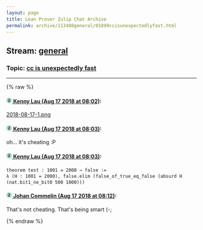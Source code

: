```yaml
---
layout: page
title: Lean Prover Zulip Chat Archive 
permalink: archive/113488general/01899ccisunexpectedlyfast.html
---
```


## Stream: [general](index.html)
### Topic: [cc is unexpectedly fast](01899ccisunexpectedlyfast.html)

---


{% raw %}
#### [![Click to go to Zulip](../../assets/img/zulip2.png) Kenny Lau (Aug 17 2018 at 08:02)](https://leanprover.zulipchat.com/#narrow/stream/113488-general/topic/cc%20is%20unexpectedly%20fast/near/132284614):
[2018-08-17-1.png](/user_uploads/3121/H2XKxrFTq7Uuh78QYpIZg00o/2018-08-17-1.png)

#### [![Click to go to Zulip](../../assets/img/zulip2.png) Kenny Lau (Aug 17 2018 at 08:03)](https://leanprover.zulipchat.com/#narrow/stream/113488-general/topic/cc%20is%20unexpectedly%20fast/near/132284629):
oh... it's cheating :P

#### [![Click to go to Zulip](../../assets/img/zulip2.png) Kenny Lau (Aug 17 2018 at 08:03)](https://leanprover.zulipchat.com/#narrow/stream/113488-general/topic/cc%20is%20unexpectedly%20fast/near/132284630):
```lean
theorem test : 1001 = 2000 → false :=
λ (H : 1001 = 2000), false.elim (false_of_true_eq_false (absurd H (nat.bit1_ne_bit0 500 1000)))
```

#### [![Click to go to Zulip](../../assets/img/zulip2.png) Johan Commelin (Aug 17 2018 at 08:12)](https://leanprover.zulipchat.com/#narrow/stream/113488-general/topic/cc%20is%20unexpectedly%20fast/near/132284942):
That's not cheating. That's being smart (-;


{% endraw %}
